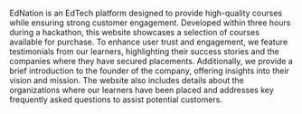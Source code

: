 EdNation is an EdTech platform designed to provide high-quality courses while ensuring strong customer engagement. Developed within three hours during a hackathon, this website showcases a selection of courses available for purchase. To enhance user trust and engagement, we feature testimonials from our learners, highlighting their success stories and the companies where they have secured placements. Additionally, we provide a brief introduction to the founder of the company, offering insights into their vision and mission. The website also includes details about the organizations where our learners have been placed and addresses key frequently asked questions to assist potential customers.
